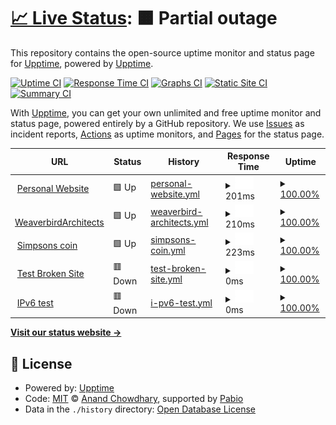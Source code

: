 # [📈 Live Status](https://demo.upptime.js.org): <!--live status--> **🟧 Partial outage**

This repository contains the open-source uptime monitor and status page for [Upptime](https://upptime.js.org), powered by [Upptime](https://github.com/upptime/upptime).

[![Uptime CI](https://github.com/upptime/upptime/workflows/Uptime%20CI/badge.svg)](https://github.com/upptime/upptime/actions?query=workflow%3A%22Uptime+CI%22)
[![Response Time CI](https://github.com/upptime/upptime/workflows/Response%20Time%20CI/badge.svg)](https://github.com/upptime/upptime/actions?query=workflow%3A%22Response+Time+CI%22)
[![Graphs CI](https://github.com/upptime/upptime/workflows/Graphs%20CI/badge.svg)](https://github.com/upptime/upptime/actions?query=workflow%3A%22Graphs+CI%22)
[![Static Site CI](https://github.com/upptime/upptime/workflows/Static%20Site%20CI/badge.svg)](https://github.com/upptime/upptime/actions?query=workflow%3A%22Static+Site+CI%22)
[![Summary CI](https://github.com/upptime/upptime/workflows/Summary%20CI/badge.svg)](https://github.com/upptime/upptime/actions?query=workflow%3A%22Summary+CI%22)

With [Upptime](https://upptime.js.org), you can get your own unlimited and free uptime monitor and status page, powered entirely by a GitHub repository. We use [Issues](https://github.com/upptime/upptime/issues) as incident reports, [Actions](https://github.com/upptime/upptime/actions) as uptime monitors, and [Pages](https://demo.upptime.js.org) for the status page.

<!--start: status pages-->
<!-- This summary is generated by Upptime (https://github.com/upptime/upptime) -->
<!-- Do not edit this manually, your changes will be overwritten -->
<!-- prettier-ignore -->
| URL | Status | History | Response Time | Uptime |
| --- | ------ | ------- | ------------- | ------ |
| <img alt="" src="https://icons.duckduckgo.com/ip3/ashwinshetty.site.ico" height="13"> [Personal Website](https://ashwinshetty.site) | 🟩 Up | [personal-website.yml](https://github.com/AshwinShetty3/Monitoring/commits/HEAD/history/personal-website.yml) | <details><summary><img alt="Response time graph" src="./graphs/personal-website/response-time-week.png" height="20"> 201ms</summary><br><a href="https://demo.upptime.js.org/history/personal-website"><img alt="Response time 198" src="https://img.shields.io/endpoint?url=https%3A%2F%2Fraw.githubusercontent.com%2FAshwinShetty3%2FMonitoring%2FHEAD%2Fapi%2Fpersonal-website%2Fresponse-time.json"></a><br><a href="https://demo.upptime.js.org/history/personal-website"><img alt="24-hour response time 195" src="https://img.shields.io/endpoint?url=https%3A%2F%2Fraw.githubusercontent.com%2FAshwinShetty3%2FMonitoring%2FHEAD%2Fapi%2Fpersonal-website%2Fresponse-time-day.json"></a><br><a href="https://demo.upptime.js.org/history/personal-website"><img alt="7-day response time 201" src="https://img.shields.io/endpoint?url=https%3A%2F%2Fraw.githubusercontent.com%2FAshwinShetty3%2FMonitoring%2FHEAD%2Fapi%2Fpersonal-website%2Fresponse-time-week.json"></a><br><a href="https://demo.upptime.js.org/history/personal-website"><img alt="30-day response time 198" src="https://img.shields.io/endpoint?url=https%3A%2F%2Fraw.githubusercontent.com%2FAshwinShetty3%2FMonitoring%2FHEAD%2Fapi%2Fpersonal-website%2Fresponse-time-month.json"></a><br><a href="https://demo.upptime.js.org/history/personal-website"><img alt="1-year response time 198" src="https://img.shields.io/endpoint?url=https%3A%2F%2Fraw.githubusercontent.com%2FAshwinShetty3%2FMonitoring%2FHEAD%2Fapi%2Fpersonal-website%2Fresponse-time-year.json"></a></details> | <details><summary><a href="https://demo.upptime.js.org/history/personal-website">100.00%</a></summary><a href="https://demo.upptime.js.org/history/personal-website"><img alt="All-time uptime 100.00%" src="https://img.shields.io/endpoint?url=https%3A%2F%2Fraw.githubusercontent.com%2FAshwinShetty3%2FMonitoring%2FHEAD%2Fapi%2Fpersonal-website%2Fuptime.json"></a><br><a href="https://demo.upptime.js.org/history/personal-website"><img alt="24-hour uptime 100.00%" src="https://img.shields.io/endpoint?url=https%3A%2F%2Fraw.githubusercontent.com%2FAshwinShetty3%2FMonitoring%2FHEAD%2Fapi%2Fpersonal-website%2Fuptime-day.json"></a><br><a href="https://demo.upptime.js.org/history/personal-website"><img alt="7-day uptime 100.00%" src="https://img.shields.io/endpoint?url=https%3A%2F%2Fraw.githubusercontent.com%2FAshwinShetty3%2FMonitoring%2FHEAD%2Fapi%2Fpersonal-website%2Fuptime-week.json"></a><br><a href="https://demo.upptime.js.org/history/personal-website"><img alt="30-day uptime 100.00%" src="https://img.shields.io/endpoint?url=https%3A%2F%2Fraw.githubusercontent.com%2FAshwinShetty3%2FMonitoring%2FHEAD%2Fapi%2Fpersonal-website%2Fuptime-month.json"></a><br><a href="https://demo.upptime.js.org/history/personal-website"><img alt="1-year uptime 100.00%" src="https://img.shields.io/endpoint?url=https%3A%2F%2Fraw.githubusercontent.com%2FAshwinShetty3%2FMonitoring%2FHEAD%2Fapi%2Fpersonal-website%2Fuptime-year.json"></a></details>
| <img alt="" src="https://icons.duckduckgo.com/ip3/weaverbirdarchitects.com.ico" height="13"> [WeaverbirdArchitects](https://weaverbirdarchitects.com) | 🟩 Up | [weaverbird-architects.yml](https://github.com/AshwinShetty3/Monitoring/commits/HEAD/history/weaverbird-architects.yml) | <details><summary><img alt="Response time graph" src="./graphs/weaverbird-architects/response-time-week.png" height="20"> 210ms</summary><br><a href="https://demo.upptime.js.org/history/weaverbird-architects"><img alt="Response time 238" src="https://img.shields.io/endpoint?url=https%3A%2F%2Fraw.githubusercontent.com%2FAshwinShetty3%2FMonitoring%2FHEAD%2Fapi%2Fweaverbird-architects%2Fresponse-time.json"></a><br><a href="https://demo.upptime.js.org/history/weaverbird-architects"><img alt="24-hour response time 229" src="https://img.shields.io/endpoint?url=https%3A%2F%2Fraw.githubusercontent.com%2FAshwinShetty3%2FMonitoring%2FHEAD%2Fapi%2Fweaverbird-architects%2Fresponse-time-day.json"></a><br><a href="https://demo.upptime.js.org/history/weaverbird-architects"><img alt="7-day response time 210" src="https://img.shields.io/endpoint?url=https%3A%2F%2Fraw.githubusercontent.com%2FAshwinShetty3%2FMonitoring%2FHEAD%2Fapi%2Fweaverbird-architects%2Fresponse-time-week.json"></a><br><a href="https://demo.upptime.js.org/history/weaverbird-architects"><img alt="30-day response time 238" src="https://img.shields.io/endpoint?url=https%3A%2F%2Fraw.githubusercontent.com%2FAshwinShetty3%2FMonitoring%2FHEAD%2Fapi%2Fweaverbird-architects%2Fresponse-time-month.json"></a><br><a href="https://demo.upptime.js.org/history/weaverbird-architects"><img alt="1-year response time 238" src="https://img.shields.io/endpoint?url=https%3A%2F%2Fraw.githubusercontent.com%2FAshwinShetty3%2FMonitoring%2FHEAD%2Fapi%2Fweaverbird-architects%2Fresponse-time-year.json"></a></details> | <details><summary><a href="https://demo.upptime.js.org/history/weaverbird-architects">100.00%</a></summary><a href="https://demo.upptime.js.org/history/weaverbird-architects"><img alt="All-time uptime 100.00%" src="https://img.shields.io/endpoint?url=https%3A%2F%2Fraw.githubusercontent.com%2FAshwinShetty3%2FMonitoring%2FHEAD%2Fapi%2Fweaverbird-architects%2Fuptime.json"></a><br><a href="https://demo.upptime.js.org/history/weaverbird-architects"><img alt="24-hour uptime 100.00%" src="https://img.shields.io/endpoint?url=https%3A%2F%2Fraw.githubusercontent.com%2FAshwinShetty3%2FMonitoring%2FHEAD%2Fapi%2Fweaverbird-architects%2Fuptime-day.json"></a><br><a href="https://demo.upptime.js.org/history/weaverbird-architects"><img alt="7-day uptime 100.00%" src="https://img.shields.io/endpoint?url=https%3A%2F%2Fraw.githubusercontent.com%2FAshwinShetty3%2FMonitoring%2FHEAD%2Fapi%2Fweaverbird-architects%2Fuptime-week.json"></a><br><a href="https://demo.upptime.js.org/history/weaverbird-architects"><img alt="30-day uptime 100.00%" src="https://img.shields.io/endpoint?url=https%3A%2F%2Fraw.githubusercontent.com%2FAshwinShetty3%2FMonitoring%2FHEAD%2Fapi%2Fweaverbird-architects%2Fuptime-month.json"></a><br><a href="https://demo.upptime.js.org/history/weaverbird-architects"><img alt="1-year uptime 100.00%" src="https://img.shields.io/endpoint?url=https%3A%2F%2Fraw.githubusercontent.com%2FAshwinShetty3%2FMonitoring%2FHEAD%2Fapi%2Fweaverbird-architects%2Fuptime-year.json"></a></details>
| <img alt="" src="https://icons.duckduckgo.com/ip3/thesimpsonscoin.com.ico" height="13"> [Simpsons coin](https://thesimpsonscoin.com) | 🟩 Up | [simpsons-coin.yml](https://github.com/AshwinShetty3/Monitoring/commits/HEAD/history/simpsons-coin.yml) | <details><summary><img alt="Response time graph" src="./graphs/simpsons-coin/response-time-week.png" height="20"> 223ms</summary><br><a href="https://demo.upptime.js.org/history/simpsons-coin"><img alt="Response time 229" src="https://img.shields.io/endpoint?url=https%3A%2F%2Fraw.githubusercontent.com%2FAshwinShetty3%2FMonitoring%2FHEAD%2Fapi%2Fsimpsons-coin%2Fresponse-time.json"></a><br><a href="https://demo.upptime.js.org/history/simpsons-coin"><img alt="24-hour response time 227" src="https://img.shields.io/endpoint?url=https%3A%2F%2Fraw.githubusercontent.com%2FAshwinShetty3%2FMonitoring%2FHEAD%2Fapi%2Fsimpsons-coin%2Fresponse-time-day.json"></a><br><a href="https://demo.upptime.js.org/history/simpsons-coin"><img alt="7-day response time 223" src="https://img.shields.io/endpoint?url=https%3A%2F%2Fraw.githubusercontent.com%2FAshwinShetty3%2FMonitoring%2FHEAD%2Fapi%2Fsimpsons-coin%2Fresponse-time-week.json"></a><br><a href="https://demo.upptime.js.org/history/simpsons-coin"><img alt="30-day response time 229" src="https://img.shields.io/endpoint?url=https%3A%2F%2Fraw.githubusercontent.com%2FAshwinShetty3%2FMonitoring%2FHEAD%2Fapi%2Fsimpsons-coin%2Fresponse-time-month.json"></a><br><a href="https://demo.upptime.js.org/history/simpsons-coin"><img alt="1-year response time 229" src="https://img.shields.io/endpoint?url=https%3A%2F%2Fraw.githubusercontent.com%2FAshwinShetty3%2FMonitoring%2FHEAD%2Fapi%2Fsimpsons-coin%2Fresponse-time-year.json"></a></details> | <details><summary><a href="https://demo.upptime.js.org/history/simpsons-coin">100.00%</a></summary><a href="https://demo.upptime.js.org/history/simpsons-coin"><img alt="All-time uptime 100.00%" src="https://img.shields.io/endpoint?url=https%3A%2F%2Fraw.githubusercontent.com%2FAshwinShetty3%2FMonitoring%2FHEAD%2Fapi%2Fsimpsons-coin%2Fuptime.json"></a><br><a href="https://demo.upptime.js.org/history/simpsons-coin"><img alt="24-hour uptime 100.00%" src="https://img.shields.io/endpoint?url=https%3A%2F%2Fraw.githubusercontent.com%2FAshwinShetty3%2FMonitoring%2FHEAD%2Fapi%2Fsimpsons-coin%2Fuptime-day.json"></a><br><a href="https://demo.upptime.js.org/history/simpsons-coin"><img alt="7-day uptime 100.00%" src="https://img.shields.io/endpoint?url=https%3A%2F%2Fraw.githubusercontent.com%2FAshwinShetty3%2FMonitoring%2FHEAD%2Fapi%2Fsimpsons-coin%2Fuptime-week.json"></a><br><a href="https://demo.upptime.js.org/history/simpsons-coin"><img alt="30-day uptime 100.00%" src="https://img.shields.io/endpoint?url=https%3A%2F%2Fraw.githubusercontent.com%2FAshwinShetty3%2FMonitoring%2FHEAD%2Fapi%2Fsimpsons-coin%2Fuptime-month.json"></a><br><a href="https://demo.upptime.js.org/history/simpsons-coin"><img alt="1-year uptime 100.00%" src="https://img.shields.io/endpoint?url=https%3A%2F%2Fraw.githubusercontent.com%2FAshwinShetty3%2FMonitoring%2FHEAD%2Fapi%2Fsimpsons-coin%2Fuptime-year.json"></a></details>
| <img alt="" src="https://icons.duckduckgo.com/ip3/thissitedoesnotexist.koj.co.ico" height="13"> [Test Broken Site](https://thissitedoesnotexist.koj.co) | 🟥 Down | [test-broken-site.yml](https://github.com/AshwinShetty3/Monitoring/commits/HEAD/history/test-broken-site.yml) | <details><summary><img alt="Response time graph" src="./graphs/test-broken-site/response-time-week.png" height="20"> 0ms</summary><br><a href="https://demo.upptime.js.org/history/test-broken-site"><img alt="Response time 0" src="https://img.shields.io/endpoint?url=https%3A%2F%2Fraw.githubusercontent.com%2FAshwinShetty3%2FMonitoring%2FHEAD%2Fapi%2Ftest-broken-site%2Fresponse-time.json"></a><br><a href="https://demo.upptime.js.org/history/test-broken-site"><img alt="24-hour response time 0" src="https://img.shields.io/endpoint?url=https%3A%2F%2Fraw.githubusercontent.com%2FAshwinShetty3%2FMonitoring%2FHEAD%2Fapi%2Ftest-broken-site%2Fresponse-time-day.json"></a><br><a href="https://demo.upptime.js.org/history/test-broken-site"><img alt="7-day response time 0" src="https://img.shields.io/endpoint?url=https%3A%2F%2Fraw.githubusercontent.com%2FAshwinShetty3%2FMonitoring%2FHEAD%2Fapi%2Ftest-broken-site%2Fresponse-time-week.json"></a><br><a href="https://demo.upptime.js.org/history/test-broken-site"><img alt="30-day response time 0" src="https://img.shields.io/endpoint?url=https%3A%2F%2Fraw.githubusercontent.com%2FAshwinShetty3%2FMonitoring%2FHEAD%2Fapi%2Ftest-broken-site%2Fresponse-time-month.json"></a><br><a href="https://demo.upptime.js.org/history/test-broken-site"><img alt="1-year response time 0" src="https://img.shields.io/endpoint?url=https%3A%2F%2Fraw.githubusercontent.com%2FAshwinShetty3%2FMonitoring%2FHEAD%2Fapi%2Ftest-broken-site%2Fresponse-time-year.json"></a></details> | <details><summary><a href="https://demo.upptime.js.org/history/test-broken-site">100.00%</a></summary><a href="https://demo.upptime.js.org/history/test-broken-site"><img alt="All-time uptime 100.00%" src="https://img.shields.io/endpoint?url=https%3A%2F%2Fraw.githubusercontent.com%2FAshwinShetty3%2FMonitoring%2FHEAD%2Fapi%2Ftest-broken-site%2Fuptime.json"></a><br><a href="https://demo.upptime.js.org/history/test-broken-site"><img alt="24-hour uptime 100.00%" src="https://img.shields.io/endpoint?url=https%3A%2F%2Fraw.githubusercontent.com%2FAshwinShetty3%2FMonitoring%2FHEAD%2Fapi%2Ftest-broken-site%2Fuptime-day.json"></a><br><a href="https://demo.upptime.js.org/history/test-broken-site"><img alt="7-day uptime 100.00%" src="https://img.shields.io/endpoint?url=https%3A%2F%2Fraw.githubusercontent.com%2FAshwinShetty3%2FMonitoring%2FHEAD%2Fapi%2Ftest-broken-site%2Fuptime-week.json"></a><br><a href="https://demo.upptime.js.org/history/test-broken-site"><img alt="30-day uptime 100.00%" src="https://img.shields.io/endpoint?url=https%3A%2F%2Fraw.githubusercontent.com%2FAshwinShetty3%2FMonitoring%2FHEAD%2Fapi%2Ftest-broken-site%2Fuptime-month.json"></a><br><a href="https://demo.upptime.js.org/history/test-broken-site"><img alt="1-year uptime 100.00%" src="https://img.shields.io/endpoint?url=https%3A%2F%2Fraw.githubusercontent.com%2FAshwinShetty3%2FMonitoring%2FHEAD%2Fapi%2Ftest-broken-site%2Fuptime-year.json"></a></details>
| <img alt="" src="https://icons.duckduckgo.com/ip3/null.ico" height="13"> [IPv6 test](forwardemail.net) | 🟥 Down | [i-pv6-test.yml](https://github.com/AshwinShetty3/Monitoring/commits/HEAD/history/i-pv6-test.yml) | <details><summary><img alt="Response time graph" src="./graphs/i-pv6-test/response-time-week.png" height="20"> 0ms</summary><br><a href="https://demo.upptime.js.org/history/i-pv6-test"><img alt="Response time 0" src="https://img.shields.io/endpoint?url=https%3A%2F%2Fraw.githubusercontent.com%2FAshwinShetty3%2FMonitoring%2FHEAD%2Fapi%2Fi-pv6-test%2Fresponse-time.json"></a><br><a href="https://demo.upptime.js.org/history/i-pv6-test"><img alt="24-hour response time 0" src="https://img.shields.io/endpoint?url=https%3A%2F%2Fraw.githubusercontent.com%2FAshwinShetty3%2FMonitoring%2FHEAD%2Fapi%2Fi-pv6-test%2Fresponse-time-day.json"></a><br><a href="https://demo.upptime.js.org/history/i-pv6-test"><img alt="7-day response time 0" src="https://img.shields.io/endpoint?url=https%3A%2F%2Fraw.githubusercontent.com%2FAshwinShetty3%2FMonitoring%2FHEAD%2Fapi%2Fi-pv6-test%2Fresponse-time-week.json"></a><br><a href="https://demo.upptime.js.org/history/i-pv6-test"><img alt="30-day response time 0" src="https://img.shields.io/endpoint?url=https%3A%2F%2Fraw.githubusercontent.com%2FAshwinShetty3%2FMonitoring%2FHEAD%2Fapi%2Fi-pv6-test%2Fresponse-time-month.json"></a><br><a href="https://demo.upptime.js.org/history/i-pv6-test"><img alt="1-year response time 0" src="https://img.shields.io/endpoint?url=https%3A%2F%2Fraw.githubusercontent.com%2FAshwinShetty3%2FMonitoring%2FHEAD%2Fapi%2Fi-pv6-test%2Fresponse-time-year.json"></a></details> | <details><summary><a href="https://demo.upptime.js.org/history/i-pv6-test">100.00%</a></summary><a href="https://demo.upptime.js.org/history/i-pv6-test"><img alt="All-time uptime 100.00%" src="https://img.shields.io/endpoint?url=https%3A%2F%2Fraw.githubusercontent.com%2FAshwinShetty3%2FMonitoring%2FHEAD%2Fapi%2Fi-pv6-test%2Fuptime.json"></a><br><a href="https://demo.upptime.js.org/history/i-pv6-test"><img alt="24-hour uptime 100.00%" src="https://img.shields.io/endpoint?url=https%3A%2F%2Fraw.githubusercontent.com%2FAshwinShetty3%2FMonitoring%2FHEAD%2Fapi%2Fi-pv6-test%2Fuptime-day.json"></a><br><a href="https://demo.upptime.js.org/history/i-pv6-test"><img alt="7-day uptime 100.00%" src="https://img.shields.io/endpoint?url=https%3A%2F%2Fraw.githubusercontent.com%2FAshwinShetty3%2FMonitoring%2FHEAD%2Fapi%2Fi-pv6-test%2Fuptime-week.json"></a><br><a href="https://demo.upptime.js.org/history/i-pv6-test"><img alt="30-day uptime 100.00%" src="https://img.shields.io/endpoint?url=https%3A%2F%2Fraw.githubusercontent.com%2FAshwinShetty3%2FMonitoring%2FHEAD%2Fapi%2Fi-pv6-test%2Fuptime-month.json"></a><br><a href="https://demo.upptime.js.org/history/i-pv6-test"><img alt="1-year uptime 100.00%" src="https://img.shields.io/endpoint?url=https%3A%2F%2Fraw.githubusercontent.com%2FAshwinShetty3%2FMonitoring%2FHEAD%2Fapi%2Fi-pv6-test%2Fuptime-year.json"></a></details>

<!--end: status pages-->

[**Visit our status website →**](https://demo.upptime.js.org)

## 📄 License

- Powered by: [Upptime](https://github.com/upptime/upptime)
- Code: [MIT](./LICENSE) © [Anand Chowdhary](https://anandchowdhary.com), supported by [Pabio](https://pabio.com)
- Data in the `./history` directory: [Open Database License](https://opendatacommons.org/licenses/odbl/1-0/)
